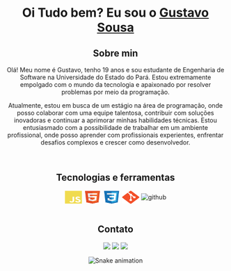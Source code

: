 
<div align="center">
  <h1 align="center">
    Oi Tudo bem? Eu sou o 
    <a href="https://www.linkedin.com/in/edududuribeiro/">Gustavo Sousa</a>
  </h1>
  <h2>Sobre min</h2>
  <p align="center">
  Olá! Meu nome é Gustavo, tenho 19 anos e sou estudante de Engenharia de Software na Universidade do Estado do Pará. Estou extremamente empolgado com o mundo da tecnologia e apaixonado por resolver problemas por meio da programação.
  </p> <p align="center">Atualmente, estou em busca de um estágio na área de programação, onde posso colaborar com uma equipe talentosa, contribuir com soluções inovadoras e continuar a aprimorar minhas habilidades técnicas. Estou entusiasmado com a possibilidade de trabalhar em um ambiente profissional, onde posso aprender com profissionais experientes, enfrentar desafios complexos e crescer como desenvolvedor.
  </p>
</div>
<div align="center" valign="top"><br>
    <h2>Tecnologias e ferramentas</h2>
  <img align="center" alt="Js" height="30" width="40" src="https://raw.githubusercontent.com/devicons/devicon/master/icons/javascript/javascript-plain.svg">
  <img align="center" alt="HTML" height="30" width="40" src="https://raw.githubusercontent.com/devicons/devicon/master/icons/html5/html5-original.svg">
  <img align="center" alt="CSS" height="30" width="40" src="https://raw.githubusercontent.com/devicons/devicon/master/icons/css3/css3-original.svg">
  <img align="center" alt="git" height="30" width="40" src="https://raw.githubusercontent.com/devicons/devicon/master/icons/git/git-original.svg">
  <img align="center" alt="github" height="35" width="35" src="https://icongr.am/devicon/java-original-wordmark.svg?size=46&color=ffffff">
 
 
  
  
  
</div><br>

<div align="center">
  <h2>Contato</h2>

  <a href="https://www.linkedin.com/in/edududuribeiro/" target="_blank"><img src="https://img.shields.io/badge/-LinkedIn-%230077B5?style=for-the-badge&logo=linkedin&logoColor=white" target="_blank"></a> 
  <a href="mailto:contato.gustavossousa@gmail.com"><img src="https://img.shields.io/badge/-Gmail-%23333?style=for-the-badge&logo=gmail&logoColor=white" target="_blank"></a>
  <a href="https://github.com/GustavodaSilvaSousa"><img src="https://img.shields.io/badge/GitHub-100000?style=for-the-badge&logo=github&logoColor=white" target="_blank"></a>
</div>
<div align="center">

  ![Snake animation](https://github.com/danielbped/danielbped/blob/output/github-contribution-grid-snake.svg)
  
</div>

